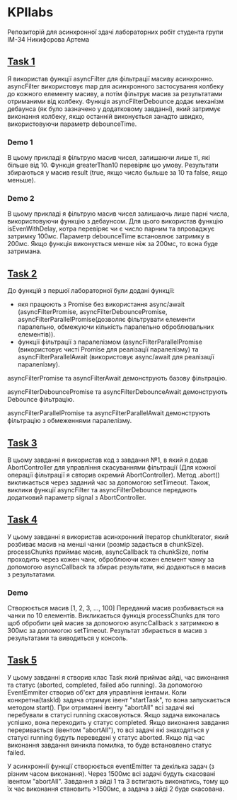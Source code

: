 # KPIlabs
Репозиторій для асинхронної здачі лабораторних робіт студента групи ІМ-34 Никифорова Артема

## [Task 1](https://github.com/dufedanceq/KPIlabs/blob/main/lab1.js)
Я використав функції asyncFilter для фільтрації масиву асинхронно. asyncFilter використовує map для асинхронного застосування колбеку до кожного елементу масиву, а потім фільтрує масив за результатами отриманими від колбеку. Функція asyncFilterDebounce додає механізм дебаунса (як було зазначено у додатковому завданні), який затримує виконання колбеку, якщо останній виконується занадто швидко, використовуючи параметр debounceTime.

### Demo 1
В цьому прикладі я фільтрую масив чисел, залишаючи лише ті, які більше від 10. Функція greaterThan10 перевіряє цю умову. Результати збираються у масив result (true, якщо число быльше за 10 та false, якщо меньше).

### Demo 2
В цьому прикладі я фільтрую масив чисел залишаючь лише парні числа, використовуючи функцію з дебаунсом. Для цього використав функцію isEvenWithDelay, котра перевіряє чи є число парним та впроваджує затримку 100мс. Параметр debounceTime встановлює затримку в 200мс. Якщо функція виконується менше ніж за 200мс, то вона буде затримана.

## [Task 2](https://github.com/dufedanceq/KPIlabs/blob/main/lab2.js)
До функцій з першої лабораторної були додані функції:
- якя працюють з Promise без використання async/await (asyncFilterPromise, asyncFilterDebouncePromise, asyncFilterParallelPromise(дозволяє фільтрувати елементи паралельно, обмежуючи кількість паралельно оброблювальних елементів)).
- функції фільтрації з паралелізмом (asyncFilterParallelPromise (використовує чисті Promise для реалізації паралелізму) та asyncFilterParallelAwait (використовує async/await для реалізації паралелізму).

  
asyncFilterPromise та asyncFilterAwait демонструють базову фільтрацію.

asyncFilterDebouncePromise та asyncFilterDebounceAwait демонструють Debounce фільтрацію.

asyncFilterParallelPromise та asyncFilterParallelAwait демонструють фільтрацію з обмеженнями паралелізму.

## [Task 3](https://github.com/dufedanceq/KPIlabs/blob/main/lab3.js)
В цьому завданні я використав код з завдання №1, в який я додав AbortController для управління скасуваннями фільтрації (Для кожної операції фільтрації я свторив окремий AbortController). Метод .abort() викликається через заданий час за допомогою setTimeout. Також, виклики функції asyncFilter та asyncFilterDebounce передають додатковий параметр signal з AbortController.

## [Task 4](https://github.com/dufedanceq/KPIlabs/blob/main/lab4.js)
У цьому завданні я використав асинхронний ітератор chunkIterator, який розбиває масив на менші чанки (розмір задається в chunkSize). processChunks приймає масив, asyncCallback та chunkSize, потім проходить через кожен чанк, оброблюючи кожен елемент чанку за допомогою asyncCallback та збирає результати, які додаються в масив з результатами.

### Demo 
Створюється масив [1, 2, 3, ..., 100] Переданий масив розбивається на чанки по 10 елементів. Викликається функція processChunks для того щоб обробити цей масив за допомогою asyncCallback з затримкою в 300мс за допомогою setTimeout. Результат збирається в масив з результатами та виводиться у консоль.

## [Task 5](https://github.com/dufedanceq/KPIlabs/blob/main/lab5.js)
У цьому завданні я створив клас Task який приймає айді, час виконання та статус (aborted, completed, failed або running). За допомогою EventEmmiter створив об'єкт для управління іентами. Коли конкретна(taskId) задача отримує івент "startTask", то вона запускається методом start(). При отриманні івенту "abortAll" всі задачі які перебували в статусі running скасовуються. Якщо задача виконалась успішко, вона переходить у статус completed. Якщо виконання завдання переривається (івентом "abortAll"), то всі задачі які знаходяться у статусі running будуть переведені у статус aborted. Якщо під час виконання завдання виникла помилка, то буде встановлено статус failed.

У асинхроннії функції створюється eventEmitter та декілька задач (з різним часом виконання). Через 1500мс всі задачі будуть скасовані івентом "abortAll". Завдання з айді 1 та 3 встигають виконатись, тому що їх час виконання становить >1500мс, а задача з айді 2 буде скасована.
